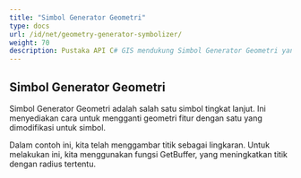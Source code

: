 ```yaml
---
title: "Simbol Generator Geometri"
type: docs
url: /id/net/geometry-generator-symbolizer/
weight: 70
description: Pustaka API C# GIS mendukung Simbol Generator Geometri yang menyediakan cara untuk mengganti geometri fitur dengan satu yang dimodifikasi untuk simbol.
---
```


## **Simbol Generator Geometri**
Simbol Generator Geometri adalah salah satu simbol tingkat lanjut. Ini menyediakan cara untuk mengganti geometri fitur dengan satu yang dimodifikasi untuk simbol.

Dalam contoh ini, kita telah menggambar titik sebagai lingkaran. Untuk melakukan ini, kita menggunakan fungsi GetBuffer, yang meningkatkan titik dengan radius tertentu.
